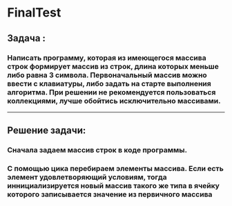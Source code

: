 # FinalTest
## Задача : 
### Написать программу, которая из имеющегося массива строк формирует массив из строк, длина которых меньше либо равна 3 символа. Первоначальный массив можно ввести с клавиатуры, либо задать на старте выполнения алгоритма. При решении не рекомендуется пользоваться коллекциями, лучше обойтись исключительно массивами.
***
## Решение задачи:
### Сначала задаем массив строк в коде программы.
### С помощью цика перебираем элементы массива. Если есть элемент удовлетворяющий условиям, тогда иннициализируется новый массив такого же типа в ячейку которого записывается значение из первичного массива